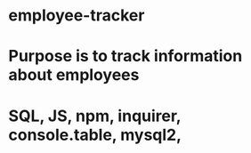 # employee-tracker

# Purpose is to track information about employees 

# SQL, JS, npm, inquirer, console.table, mysql2,